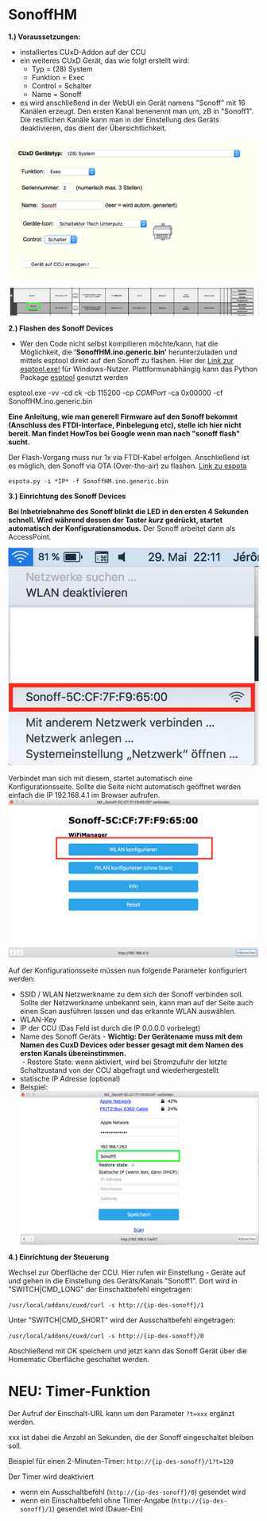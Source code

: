 # SonoffHM

**1.) Voraussetzungen:** 
  - installiertes CUxD-Addon auf der CCU
  - ein weiteres CUxD Gerät, das wie folgt erstellt wird:
    - Typ = (28) System
    - Funktion = Exec
    - Control = Schalter
    - Name = Sonoff    
  - es wird anschließend in der WebUI ein Gerät namens "Sonoff" mit 16 Kanälen erzeugt. Den ersten Kanal benenennt man um, zB in "Sonoff1". Die restlichen Kanäle kann man in der Einstellung des Geräts deaktivieren, das dient der Übersichtlichkeit.
 
 ![cuxddev](Images/CCU_CUxD_sonoff_anlegen.png)    
  
  ![cuxddevname](Images/CCU_Geraetebenennung.png)  


**2.) Flashen des Sonoff Devices** 
  - Wer den Code nicht selbst kompilieren möchte/kann, hat die Möglichkeit, die **'SonoffHM.ino.generic.bin'** herunterzuladen und mittels esptool direkt auf den Sonoff zu flashen. Hier der [Link zur esptool.exe!](https://github.com/thekikz/esptool/blob/master/esptool.exe) für Windows-Nutzer. Plattformunabhängig kann das Python Package [esptool](https://pypi.python.org/pypi/esptool/) genutzt werden 
  
  esptool.exe -vv -cd ck -cb 115200 -cp *COMPort* -ca 0x00000 -cf SonoffHM.ino.generic.bin

**Eine Anleitung, wie man generell Firmware auf den Sonoff bekommt (Anschluss des FTDI-Interface, Pinbelegung etc), stelle ich hier   nicht bereit. Man findet HowTos bei Google wenn man nach "sonoff flash" sucht.**

Der Flash-Vorgang muss nur 1x via FTDI-Kabel erfolgen. Anschließend ist es möglich, den Sonoff via OTA (Over-the-air) zu flashen. [Link zu espota](https://github.com/esp8266/Arduino/tree/master/tools)
    
    espota.py -i *IP* -f SonoffHM.ino.generic.bin 

**3.) Einrichtung des Sonoff Devices**

  **Bei Inbetriebnahme des Sonoff blinkt die LED in den ersten 4 Sekunden schnell.
  Wird während dessen der Taster *kurz* gedrückt, startet automatisch der Konfigurationsmodus.**
  Der Sonoff arbeitet dann als AccessPoint. 
  
  ![config1](Images/Sonoff-ConfigMode1.png)
  

  Verbindet man sich mit diesem, startet automatisch eine Konfigurationsseite. Sollte die Seite nicht automatisch geöffnet werden einfach die IP 192.168.4.1 im Browser aufrufen.
    ![config2](Images/Sonoff-ConfigMode2.png)

  Auf der Konfigurationsseite müssen nun folgende Parameter konfiguriert werden:
  - SSID / WLAN Netzwerkname zu dem sich der Sonoff verbinden soll. Sollte der Netzwerkname unbekannt sein, kann man auf der Seite auch einen Scan ausführen lassen und das erkannte WLAN auswählen.
  - WLAN-Key
  - IP der CCU (Das Feld ist durch die IP 0.0.0.0 vorbelegt)
  - Name des Sonoff Geräts - 
    **Wichtig: Der Gerätename muss mit dem Namen des CuxD Devices oder besser gesagt mit dem Namen des ersten Kanals übereinstimmen.**    
  - Restore State: wenn aktiviert, wird bei Stromzufuhr der letzte Schaltzustand von der CCU abgefragt und wiederhergestellt
  - statische IP Adresse (optional)
  - Beispiel:
      ![config3](Images/Sonoff-ConfigMode3.png)


  
**4.) Einrichtung der Steuerung**

  Wechsel zur Oberfläche der CCU. Hier rufen wir Einstellung - Geräte auf und gehen in die Einstellung des Geräts/Kanals "Sonoff1".
  Dort wird in "SWITCH|CMD_LONG" der Einschaltbefehl eingetragen:
  
  ```/usr/local/addons/cuxd/curl -s http://{ip-des-sonoff}/1```
  
  Unter "SWITCH|CMD_SHORT" wird der Ausschaltbefehl eingetragen:
  
  ```/usr/local/addons/cuxd/curl -s http://{ip-des-sonoff}/0```
 
  Abschließend mit OK speichern und jetzt kann das Sonoff Gerät über die Homematic Oberfläche geschaltet werden.
  
  
  
# NEU: Timer-Funktion
Der Aufruf der Einschalt-URL kann um den Parameter `?t=xxx` ergänzt werden.

xxx ist dabei die Anzahl an Sekunden, die der Sonoff eingeschaltet bleiben soll.

Beispiel für einen 2-Minuten-Timer:
`http://{ip-des-sonoff}/1?t=120`

Der Timer wird deaktiviert
  - wenn ein Ausschaltbefehl (`http://{ip-des-sonoff}/0`) gesendet wird
  - wenn ein Einschaltbefehl ohne Timer-Angabe (`http://{ip-des-sonoff}/1`) gesendet wird (Dauer-Ein)
